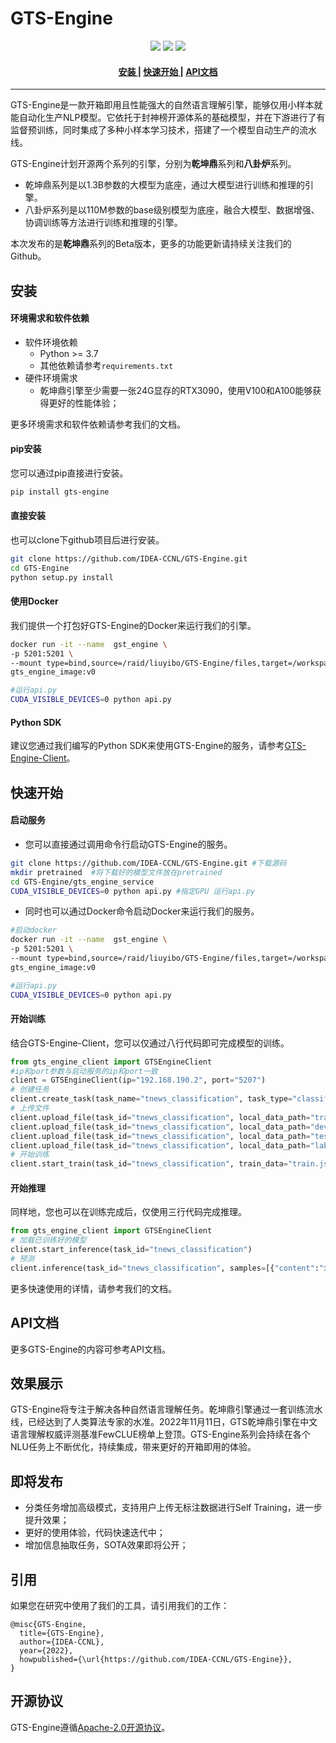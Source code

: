 # GTS-Engine

<p align="center">
    <a href="./LICENSE"><img src="https://img.shields.io/badge/license-Apache%202-dfd.svg"></a>
    <a href=""><img src="https://img.shields.io/badge/python-3.7+-aff.svg"></a>
    <a href=""><img src="https://img.shields.io/badge/os-linux%2C%20win%2C%20mac-pink.svg"></a>
</p>


<h4 align="center">
  <a href=#安装> 安装 </a> |
  <a href=#快速开始> 快速开始 </a> |
  <a href=#API文档> API文档 </a>
</h4>

------------------------------------------------------------------------------------------

GTS-Engine是一款开箱即用且性能强大的自然语言理解引擎，能够仅用小样本就能自动化生产NLP模型。它依托于封神榜开源体系的基础模型，并在下游进行了有监督预训练，同时集成了多种小样本学习技术，搭建了一个模型自动生产的流水线。

GTS-Engine计划开源两个系列的引擎，分别为**乾坤鼎**系列和**八卦炉**系列。
- 乾坤鼎系列是以1.3B参数的大模型为底座，通过大模型进行训练和推理的引擎。
- 八卦炉系列是以110M参数的base级别模型为底座，融合大模型、数据增强、协调训练等方法进行训练和推理的引擎。

本次发布的是**乾坤鼎**系列的Beta版本，更多的功能更新请持续关注我们的Github。

## 安装

#### 环境需求和软件依赖

- 软件环境依赖
    - Python >= 3.7
    - 其他依赖请参考`requirements.txt`
- 硬件环境需求
    - 乾坤鼎引擎至少需要一张24G显存的RTX3090，使用V100和A100能够获得更好的性能体验；

更多环境需求和软件依赖请参考我们的文档。

#### pip安装

您可以通过pip直接进行安装。

```bash
pip install gts-engine
```

#### 直接安装

也可以clone下github项目后进行安装。

```bash
git clone https://github.com/IDEA-CCNL/GTS-Engine.git
cd GTS-Engine
python setup.py install
```

#### 使用Docker

我们提供一个打包好GTS-Engine的Docker来运行我们的引擎。

```bash
docker run -it --name  gst_engine \
-p 5201:5201 \
--mount type=bind,source=/raid/liuyibo/GTS-Engine/files,target=/workspace/gts_teacher_service/files \
gts_engine_image:v0  

#运行api.py
CUDA_VISIBLE_DEVICES=0 python api.py
```

#### Python SDK

建议您通过我们编写的Python SDK来使用GTS-Engine的服务，请参考[GTS-Engine-Client](https://github.com/IDEA-CCNL/GTS-Engine-Client)。

## 快速开始

#### 启动服务

- 您可以直接通过调用命令行启动GTS-Engine的服务。

```bash
git clone https://github.com/IDEA-CCNL/GTS-Engine.git #下载源码
mkdir pretrained  #将下载好的模型文件放在pretrained
cd GTS-Engine/gts_engine_service
CUDA_VISIBLE_DEVICES=0 python api.py #指定GPU 运行api.py
```

- 同时也可以通过Docker命令启动Docker来运行我们的服务。

```bash
#启动docker
docker run -it --name  gst_engine \
-p 5201:5201 \
--mount type=bind,source=/raid/liuyibo/GTS-Engine/files,target=/workspace/gts_teacher_service/files \
gts_engine_image:v0  

#运行api.py
CUDA_VISIBLE_DEVICES=0 python api.py
```

#### 开始训练

结合GTS-Engine-Client，您可以仅通过八行代码即可完成模型的训练。

```python
from gts_engine_client import GTSEngineClient
#ip和port参数与启动服务的ip和port一致
client = GTSEngineClient(ip="192.168.190.2", port="5207")
# 创建任务
client.create_task(task_name="tnews_classification", task_type="classification")
# 上传文件
client.upload_file(task_id="tnews_classification", local_data_path="train.json")
client.upload_file(task_id="tnews_classification", local_data_path="dev.json")
client.upload_file(task_id="tnews_classification", local_data_path="test.json")
client.upload_file(task_id="tnews_classification", local_data_path="labels.json")
# 开始训练
client.start_train(task_id="tnews_classification", train_data="train.json", val_data="dev.json", test_data="test.json", label_data="labels.json", gpuid=0)
```

#### 开始推理

同样地，您也可以在训练完成后，仅使用三行代码完成推理。

```python
from gts_engine_client import GTSEngineClient
# 加载已训练好的模型
client.start_inference(task_id="tnews_classification")
# 预测
client.inference(task_id="tnews_classification", samples=[{"content":"怎样的房子才算户型方正？"}, {"content":"文登区这些公路及危桥将进入 封闭施工，请注意绕行！"}])
```

更多快速使用的详情，请参考我们的文档。

## API文档

更多GTS-Engine的内容可参考API文档。

## 效果展示

GTS-Engine将专注于解决各种自然语言理解任务。乾坤鼎引擎通过一套训练流水线，已经达到了人类算法专家的水准。2022年11月11日，GTS乾坤鼎引擎在中文语言理解权威评测基准FewCLUE榜单上登顶。GTS-Engine系列会持续在各个NLU任务上不断优化，持续集成，带来更好的开箱即用的体验。

## 即将发布

- 分类任务增加高级模式，支持用户上传无标注数据进行Self Training，进一步提升效果；
- 更好的使用体验，代码快速迭代中；
- 增加信息抽取任务，SOTA效果即将公开；

## 引用

如果您在研究中使用了我们的工具，请引用我们的工作：

```
@misc{GTS-Engine,
  title={GTS-Engine},
  author={IDEA-CCNL},
  year={2022},
  howpublished={\url{https://github.com/IDEA-CCNL/GTS-Engine}},
}
```

## 开源协议

GTS-Engine遵循[Apache-2.0开源协议](https://github.com/IDEA-CCNL/GTS-Engine/blob/main/LICENSE)。